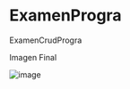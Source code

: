 # ExamenProgra
ExamenCrudProgra


Imagen Final

![image](https://user-images.githubusercontent.com/91394866/179637567-79fb2ef5-cf56-4f54-9a68-b3618f41e857.png)
